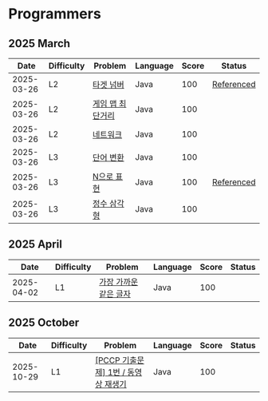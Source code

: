 # Programmers
## 2025 March
| Date | Difficulty | Problem | Language | Score | Status |
| --- | --- | --- | --- | --- | --- |
| 2025-03-26 | L2 | [타겟 넘버](https://school.programmers.co.kr/learn/courses/30/lessons/43165) | Java | 100 | [Referenced](https://velog.io/@doxxx93/practice-kit-dfs-bfs-1) |
| 2025-03-26 | L2 | [게임 맵 최단거리](https://school.programmers.co.kr/learn/courses/30/lessons/1844) | Java | 100 | |
| 2025-03-26 | L2 | [네트워크](https://school.programmers.co.kr/learn/courses/30/lessons/43162) | Java | 100 | |
| 2025-03-26 | L3 | [단어 변환](https://school.programmers.co.kr/learn/courses/30/lessons/43163) | Java | 100 | |
| 2025-03-26 | L3 | [N으로 표현](https://school.programmers.co.kr/learn/courses/30/lessons/42895) | Java | 100 | [Referenced](https://small-stap.tistory.com/65) |
| 2025-03-26 | L3 | [정수 삼각형](https://school.programmers.co.kr/learn/courses/30/lessons/43105) | Java | 100 | |

## 2025 April
| Date | Difficulty | Problem | Language | Score | Status |
| --- | --- | --- | --- | --- | --- |
| 2025-04-02 | L1 | [가장 가까운 같은 글자](https://school.programmers.co.kr/learn/courses/30/lessons/142086) | Java | 100 | |

## 2025 October
| Date | Difficulty | Problem | Language | Score | Status |
| --- | --- | --- | --- | --- | --- |
| 2025-10-29 | L1 | [[PCCP 기출문제] 1번 / 동영상 재생기](https://school.programmers.co.kr/learn/courses/30/lessons/340213) | Java | 100 | |